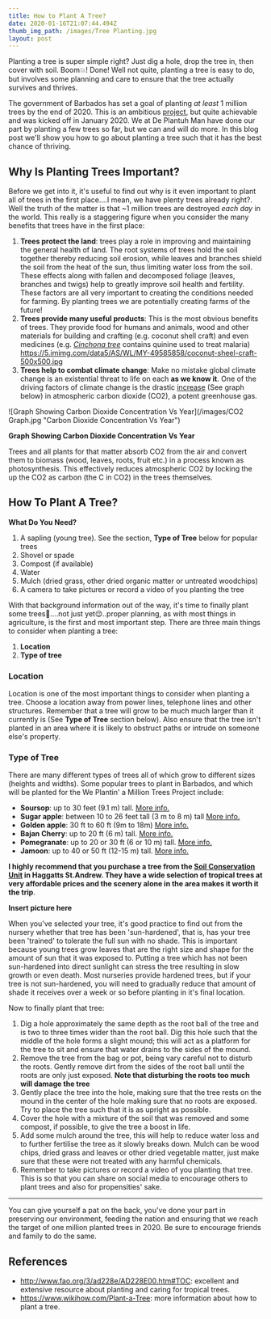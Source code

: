 ```yaml
---
title: How to Plant A Tree?
date: 2020-01-16T21:07:44.494Z
thumb_img_path: /images/Tree Planting.jpg
layout: post
---
```

Planting a tree is super simple right? Just dig a hole, drop the tree in, then cover with soil. Boom💥! Done! Well not quite, planting a tree is easy to do, but involves some planning and care to ensure that the tree actually survives and thrives. 

The government of Barbados has set a goal of planting *at least* 1 million trees by the end of 2020. This is an ambitious [project](https://www.wegatherinbarbados.com/2020-ventures/1-million-trees/), but quite achievable and was kicked off in January 2020. We at De Plantuh Man have done our part by planting a few trees so far, but we can and will do more. In this blog post we'll show you how to go about planting a tree such that it has the best chance of thriving. 

## Why Is Planting Trees Important?

Before we get into it, it's useful to find out why is it even important to plant all of trees in the first place....I mean, we have plenty trees already right?. Well the truth of the matter is that ~1 million trees are destroyed *each day* in the world. This really is a staggering figure when you consider the many benefits that trees have in the first place:

1. **Trees protect the land**: trees play a role in improving and maintaining the general health of land. The root systems of trees hold the soil together thereby reducing soil erosion, while leaves and branches shield the soil from the heat of the sun, thus limiting water loss from the soil. These effects along with fallen and decomposed foliage (leaves, branches and twigs) help to greatly improve soil health and fertility. These factors are all very important to creating the conditions needed for farming. By planting trees we are potentially creating farms of the future!  
2. **Trees provide many useful products**: This is the most obvious benefits of trees. They provide food for humans and animals, wood and other materials for building and crafting (e.g. coconut shell craft) and even medicines (e.g. *[Cinchona tree](https://www.wikiwand.com/en/Cinchona#/Medicinal_use)* contains quinine used to treat malaria) https://5.imimg.com/data5/AS/WL/MY-49585858/coconut-sheel-craft-500x500.jpg
3. **Trees help to combat climate change**: Make no mistake global climate change is an existential threat to life on each **as we know it**. One of the driving factors of climate change is the drastic [increase](https://climate.nasa.gov/climate_resources/24/graphic-the-relentless-rise-of-carbon-dioxide/) (See graph below) in atmospheric carbon dioxide (CO2), a potent greenhouse gas. 

![Graph Showing Carbon Dioxide Concentration Vs Year](/images/CO2 Graph.jpg "Carbon Dioxide Concentration Vs Year")
<p class="img-title"> <strong>Graph Showing Carbon Dioxide Concentration Vs Year</strong></p>


Trees and all plants for that matter absorb CO2 from the air and convert them to biomass (wood, leaves, roots, fruit etc.) in a process known as photosynthesis. This effectively reduces atmospheric CO2 by locking the up the CO2 as carbon (the C in CO2) in the trees themselves. 

## How To Plant A Tree?

**What Do You Need?**

1. A sapling (young tree). See the section, **Type of Tree** below for popular trees
2. Shovel or spade
3. Compost (if available)
4. Water
5. Mulch (dried grass, other dried organic matter or untreated woodchips)
6. A camera to take pictures or record a video of you planting the tree

With that background information out of the way, it's time to finally plant some trees🙌....not just yet😌..proper planning, as with most things in agriculture, is the first and most important step.  There are three main things to consider when planting a tree:

1. **Location**
2. **Type of tree**

### Location

Location is one of the most important things to consider when planting a tree. Choose a location away from power lines, telephone lines and other structures. Remember that a tree will grow to be much much larger than it currently is (See **Type of Tree** section below). Also ensure that the tree isn't planted in an area where it is likely to obstruct paths or intrude on someone else's property. 

### Type of Tree

There are many different types of trees all of which grow to different sizes (heights and widths). Some popular trees to plant in Barbados, and which will be planted for the We Plantin' a Million Trees Project include:

* **Soursop**: up to 30 feet (9.1 m) tall. [More info.](https://homeguides.sfgate.com/grow-guanabana-soursop-plants-57349.html)
* **Sugar apple**: between 10 to 26 feet tall (3 m to 8 m) tall [More info.](https://hort.purdue.edu/newcrop/morton/sugar_apple.html)
* **Golden apple**: 30 ft to 60 ft (9m to 18m) [More info.](https://hort.purdue.edu/newcrop/morton/ambarella_ars.html)
* **Bajan Cherry**: up to 20 ft (6 m) tall.  [More info.](https://hort.purdue.edu/newcrop/morton/barbados_cherry.html)
* **Pomegranate**: up to 20 or 30 ft (6 or 10 m) tall. [More info.](https://hort.purdue.edu/newcrop/morton/pomegranate.html)
* **Jamoon**: up to 40 or 50 ft (12-15 m) tall. [More info.](https://hort.purdue.edu/newcrop/morton/jambolan.html)

**I highly recommend that you purchase a tree from the [Soil Conservation Unit](https://www.agriculture.gov.bb/Departments/Soil-Conservation-Unit/) in Haggatts St.Andrew. They have a wide selection of tropical trees at very affordable prices and the scenery alone in the area makes it worth it the trip**.

**Insert picture here**

When you've selected your tree, it's good practice to find out from the nursery whether that tree has been 'sun-hardened', that is, has your tree been 'trained' to tolerate the full sun with no shade. This is important because young trees grow leaves that are the right size and shape for the amount of sun that it was exposed to. Putting a tree which has not been sun-hardened into direct sunlight can stress the tree resulting in slow growth or even death. Most nurseries provide hardened trees, but if your tree is not sun-hardened, you will need to gradually reduce that amount of shade it receives over a week or so before planting in it's final location.

Now to finally plant that tree:

1. Dig a hole approximately the same depth as the root ball of the tree and is two to three times wider than the root ball. Dig this hole such that the middle of the hole forms a slight mound; this will act as a platform for the tree to sit and ensure that water drains to the sides of the mound.
2. Remove the tree from the bag or pot, being vary careful not to disturb the roots. Gently remove dirt from the sides of the root ball until the roots are only just exposed. **Note that disturbing the roots too much will damage the tree**
3. Gently place the tree into the hole, making sure that the tree rests on the mound in the center of the hole making sure that no roots are exposed. Try to place the tree such that it is as upright as possible.
4. Cover the hole with a mixture of the soil that was removed and some compost, if possible, to give the tree a boost in life.
5. Add some mulch around the tree, this will help to reduce water loss and to further fertilise the tree as it slowly breaks down. Mulch can be wood chips, dried grass and leaves or other dried vegetable matter, just make sure that these were not treated with any harmful chemicals.
6. Remember to take pictures or record a video of you planting that tree. This is so that you can share on social media to encourage others to plant trees and also for propensities' sake.

- - -

You can give yourself a pat on the back, you've done your part in preserving our environment, feeding the nation and ensuring that we reach the target of one million planted trees in 2020. Be sure to encourage friends and family to do the same.

## References

* http://www.fao.org/3/ad228e/AD228E00.htm#TOC: excellent and extensive resource about planting and caring for tropical trees.
* https://www.wikihow.com/Plant-a-Tree: more information about how to plant a tree.
